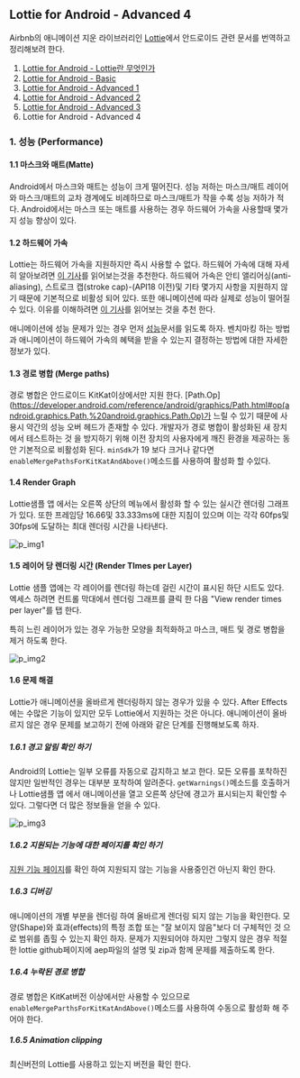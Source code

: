 ## Lottie for Android - Advanced 4

Airbnb의 애니메이션 지운 라이브러리인 [Lottie](http://airbnb.io/lottie/#/README)에서 안드로이드 관련 문서를 번역하고 정리해보려 한다. 

1. [Lottie for Android - Lottie란 무엇인가](https://github.com/ksu3101/TIL/blob/master/Android/200904_android.md)
2. [Lottie for Android - Basic](https://github.com/ksu3101/TIL/blob/master/Android/200905_android.md)
3. [Lottie for Android - Advanced 1](https://github.com/ksu3101/TIL/blob/master/Android/200906_android.md)
4. [Lottie for Android - Advanced 2](https://github.com/ksu3101/TIL/blob/master/Android/200907_android.md)
5. [Lottie for Android - Advanced 3](https://github.com/ksu3101/TIL/blob/master/Android/200910_android.md)
6. Lottie for Android - Advanced 4

### 1. 성능 (Performance)

#### 1.1 마스크와 매트(Matte)

Android에서 마스크와 매트는 성능이 크게 떨어진다. 성능 저하는 마스크/매트 레이어와 마스크/매트의 교차 경계에도 비례하므로 마스크/매트가 작을 수록 성능 저하가 적다. Android에서는 마스크 또는 매트를 사용하는 경우 하드웨어 가속을 사용할때 몇가지 성능 향상이 있다. 

#### 1.2 하드웨어 가속

Lottie는 하드웨어 가속을 지원하지만 즉시 사용할 수 없다. 하드웨어 가속에 대해 자세히 알아보려면 [이 기사](https://developer.android.com/guide/topics/graphics/hardware-accel.html)를 읽어보는것을 추천한다. 하드웨어 가속은 안티 앨리어싱(anti-aliasing), 스트로크 캡(stroke cap)-(API18 이전)및 기타 몇가지 사항을 지원하지 않기 때문에 기본적으로 비활성 되어 있다. 또한 애니메이션에 따라 실제로 성능이 떨어질 수 있다. 이유를 이해하려면 [이 기사](http://blog.danlew.net/2015/10/20/using-hardware-layers-to-improve-animation-performance/)를 읽어보는 것을 추천 한다. 

애니메이션에 성능 문제가 있는 경우 먼저 [성능](http://airbnb.io/lottie/#/android/performance)문서를 읽도록 하자. 벤치마킹 하는 방법과 애니메이션이 하드웨어 가속의 혜택을 받을 수 있는지 결정하는 방법에 대한 자세한 정보가 있다. 

#### 1.3 경로 병합 (Merge paths)

경로 병합은 안드로이드 KitKat이상에서만 지원 한다. [Path.Op](https://developer.android.com/reference/android/graphics/Path.html#op(android.graphics.Path,%20android.graphics.Path.Op)가 느릴 수 있기 때문에 사용시 약간의 성능 오버 헤드가 존재할 수 있다. 개발자가 경로 병합이 활성화된 새 장치에서 테스트하는 것 을 방지하기 위해 이전 장치의 사용자에게 깨진 환경을 제공하는 동안 기본적으로 비활성화 된다. `minSdk`가 19 보다 크거나 같다면 `enableMergePathsForKitKatAndAbove()`메소드를 사용하여 활성화 할 수있다. 

#### 1.4 Render Graph

Lottie샘플 앱 에서는 오른쪽 상단의 메뉴에서 활성화 할 수 있는 실시간 렌더링 그래프가 있다. 또한 프레임당 16.66및 33.333ms에 대한 지침이 있으며 이는 각각 60fps및 30fps에 도달하는 최대 렌더링 시간을 나타낸다. 

![p_img1](./images/render-graph.png)

#### 1.5 레이어 당 렌더링 시간 (Render TImes per Layer)

Lottie 샘플 앱에는 각 레이어를 렌더링 하는데 걸린 시간이 표시된 하단 시트도 있다. 엑세스 하려면 컨트롤 막대에서 렌더링 그래프를 클릭 한 다음 "View render times per layer"를 탭 한다. 

특히 느린 레이어가 있는 경우 가능한 모양을 최적화하고 마스크, 매트 및 경로 병합을 제거 하도록 한다. 

![p_img2](./images/render-times-per-layer.png)

#### 1.6 문제 해결 

Lottie가 애니메이션을 올바르게 렌더링하지 않는 경우가 있을 수 있다. After Effects에는 수많은 기능이 있지만 모두 Lottie에서 지원하는 것은 아니다. 애니메이션이 올바르지 않은 경우 문제를 보고하기 전에 아래와 같은 단계를 진행해보도록 하자. 

##### 1.6.1 경고 알림 확인 하기

Android의 Lottie는 일부 오류를 자동으로 감지하고 보고 한다. 모든 오류를 포착하진 않지만 일반적인 경우는 대부분 포착하여 알려준다. `getWarnings()`메소드를 호출하거나 Lottie샘플 앱 에서 애니메이션을 열고 오른쪽 상단에 경고가 표시되는지 확인할 수 있다. 그렇다면 더 많은 정보들을 얻을 수 있다. 

![p_img3](./images/warnings.png)

##### 1.6.2 지원되는 기능에 대한 페이지를 확인 하기

[지원 기능 페이지](http://airbnb.io/lottie/#/supported-features)를 확인 하여 지원되지 않는 기능을 사용중인건 아닌지 확인 한다. 

##### 1.6.3 디버깅 

애니메이션의 개별 부분을 렌더링 하여 올바르게 렌더링 되지 않는 기능을 확인한다. 모양(Shape)와 효과(effects)의 특정 조합 또는 "잘 보이지 않음"보다 더 구체적인 것 으로 범위를 좁힐 수 있는지 확인 하자. 문제가 지원되어야 하지만 그렇지 않은 경우 적절한 lottie github페이지에 aep파일의 설명 및 zip과 함께 문제를 제출하도록 한다. 

##### 1.6.4 누락된 경로 병합

경로 병합은 KitKat버전 이상에서만 사용할 수 있으므로 `enableMergeParthsForKitKatAndAbove()`메소드를 사용하여 수동으로 활성화 해 주어야 한다. 

##### 1.6.5 Animation clipping

최신버전의 Lottie를 사용하고 있는지 버전을 확인 한다. 

